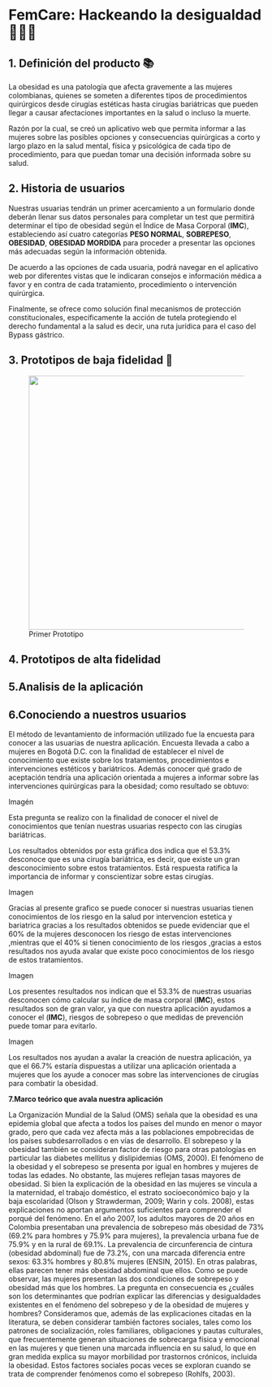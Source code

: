 # FemCare: Hackeando la desigualdad 👩🏻‍💻


## 1. Definición del producto 📚

La obesidad es una patología que afecta gravemente a las mujeres colombianas, quienes se someten a diferentes tipos de procedimientos quirúrgicos desde cirugías estéticas hasta cirugías bariátricas que pueden llegar a causar afectaciones importantes en la salud o incluso la muerte.

Razón por la cual, se creó un aplicativo web que permita informar a las mujeres sobre las posibles opciones y consecuencias quirúrgicas a corto y largo plazo en la salud mental, física y psicológica de cada tipo de procedimiento, para que puedan tomar una decisión informada sobre su salud.

## 2. Historia de usuarios

Nuestras usuarias tendrán un primer acercamiento a un formulario donde deberán llenar sus datos personales para completar un test que permitirá determinar el tipo de obesidad según el Índice de Masa Corporal (**IMC**), 
estableciendo así cuatro categorías **PESO NORMAL**, **SOBREPESO**, **OBESIDAD**, **OBESIDAD MORDIDA** para proceder a presentar las opciones más adecuadas según la información obtenida. 

De acuerdo a las opciones de cada usuaria, podrá navegar en el aplicativo web por diferentes vistas que le indicaran consejos e información médica a favor y en contra de cada tratamiento, procedimiento o intervención quirúrgica. 

Finalmente, se ofrece como solución final mecanismos de protección constitucionales, específicamente la acción de tutela protegiendo el derecho fundamental a la salud es decir, una ruta jurídica para el caso del Bypass gástrico. 

## 3. Prototipos de baja fidelidad 📝

<figure>
<img width="500px" src="./doc/BF1.jpg">
<figcaption>Primer Prototipo</figcaption>
</figure>

## 4. Prototipos de alta fidelidad


## 5.Analisis de la aplicación


## 6.Conociendo a nuestros usuarios

El método de levantamiento de información utilizado fue la encuesta para conocer a las usuarias de nuestra aplicación.
Encuesta llevada a cabo a mujeres en Bogotá D.C. con la finalidad de establecer el nivel de conocimiento que existe sobre los tratamientos, procedimientos e intervenciones estéticos y bariátricos.
Además conocer qué grado de aceptación tendría una aplicación orientada a mujeres a informar sobre las intervenciones quirúrgicas para la obesidad; como resultado se obtuvo:

 Imagén
 
Esta pregunta se realizo con la finalidad de conocer el nivel de conocimientos que tenían nuestras usuarias respecto con las cirugías bariátricas.

Los resultados obtenidos por esta gráfica dos indica que el 53.3% desconoce que es una cirugía bariátrica, es decir, que existe un gran desconocimiento sobre estos tratamientos. Está respuesta ratifica la importancia de informar y conscientizar sobre estas cirugías.

Imagen

Gracias al presente grafico se puede conocer si nuestras usuarias tienen conocimientos de los riesgo en la salud por intervencion estetica y bariatrica  gracias a los resultados obtenidos se puede evidenciar que el 60% de la mujeres desconocen los riesgo de estas intervenciones ,mientras que el 40% si tienen conocimiento de los riesgos ,gracias a estos resultados nos ayuda avalar que existe poco conocimientos de los riesgo de estos tratamientos.

Imagen

Los presentes resultados nos indican que el 53.3% de nuestras usuarias desconocen cómo calcular su índice de masa corporal (**IMC**), estos resultados son de gran valor, ya que con nuestra aplicación ayudamos a conocer el (**IMC**),  riesgos de sobrepeso o que medidas de prevención puede tomar para evitarlo.

Imagen

Los resultados nos ayudan a avalar la creación de nuestra aplicación,  ya que el 66.7% estaría dispuestas a utilizar una aplicación orientada a mujeres que los ayude a conocer mas sobre las intervenciones de cirugías para combatir la obesidad.

**7.Marco teórico que avala nuestra aplicación**

La Organización Mundial de la Salud (OMS) señala que la obesidad es una epidemia global que afecta a todos los países del mundo en menor o mayor grado, pero que cada vez afecta más a las poblaciones empobrecidas de los países subdesarrollados o en vías de desarrollo. El sobrepeso y la obesidad también se consideran factor de riesgo para otras patologías en particular las diabetes mellitus y dislipidemias (OMS, 2000). El fenómeno de la obesidad y el sobrepeso se presenta por igual en hombres y mujeres de todas las edades. No obstante, las mujeres reflejan tasas mayores de obesidad. Si bien la explicación de la obesidad en las mujeres se vincula a la maternidad, el trabajo doméstico, el estrato socioeconómico bajo y la baja escolaridad (Olson y Strawderman, 2009; Warin y cols. 2008), estas explicaciones no aportan argumentos suficientes para comprender el porqué del fenómeno. En el año 2007, los adultos mayores de 20 años en Colombia presentaban una prevalencia de sobrepeso más obesidad de 73% (69.2% para hombres y 75.9% para mujeres), la prevalencia urbana fue de 75.9% y en la rural de 69.1%. La prevalencia de circunferencia de cintura (obesidad abdominal) fue de 73.2%, con una marcada diferencia entre sexos: 63.3% hombres y 80.8% mujeres (ENSIN, 2015). En otras palabras, ellas parecen tener más obesidad abdominal que ellos. Como se puede observar, las mujeres presentan las dos condiciones de sobrepeso y obesidad más que los hombres. La pregunta en consecuencia es ¿cuáles son los determinantes que podrían explicar las diferencias y desigualdades existentes en el fenómeno del sobrepeso y de la obesidad de mujeres y hombres? Consideramos que, además de las explicaciones citadas en la literatura, se deben considerar también factores sociales, tales como los patrones de socialización, roles familiares, obligaciones y pautas culturales, que frecuentemente generan situaciones de sobrecarga física y emocional en las mujeres y que tienen una marcada influencia en su salud, lo que en gran medida explica su mayor morbilidad por trastornos crónicos, incluida la obesidad. Estos factores sociales pocas veces se exploran cuando se trata de comprender fenómenos como el sobrepeso (Rohlfs, 2003).


